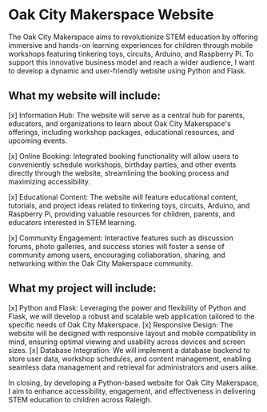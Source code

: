 # Oak City Makerspace Website

The Oak City Makerspace aims to revolutionize STEM education by offering immersive and hands-on learning experiences for children through mobile workshops featuring tinkering toys, circuits, Arduino, and Raspberry Pi. To support this innovative business model and reach a wider audience, I want to develop a dynamic and user-friendly website using Python and Flask.

## What my website will include:

[x] Information Hub: The website will serve as a central hub for parents, educators, and organizations to learn about Oak City Makerspace's offerings, including workshop packages, educational resources, and upcoming events.

[x] Online Booking: Integrated booking functionality will allow users to conveniently schedule workshops, birthday parties, and other events directly through the website, streamlining the booking process and maximizing accessibility.

[x] Educational Content: The website will feature educational content, tutorials, and project ideas related to tinkering toys, circuits, Arduino, and Raspberry Pi, providing valuable resources for children, parents, and educators interested in STEM learning.

[x] Community Engagement: Interactive features such as discussion forums, photo galleries, and success stories will foster a sense of community among users, encouraging collaboration, sharing, and networking within the Oak City Makerspace community.

## What my project will include:

[x] Python and Flask: Leveraging the power and flexibility of Python and Flask, we will develop a robust and scalable web application tailored to the specific needs of Oak City Makerspace.
[x] Responsive Design: The website will be designed with responsive layout and mobile compatibility in mind, ensuring optimal viewing and usability across devices and screen sizes.
[x] Database Integration: We will implement a database backend to store user data, workshop schedules, and content management, enabling seamless data management and retrieval for administrators and users alike.

In closing, by developing a Python-based website for Oak City Makerspace, I aim to enhance accessibility, engagement, and effectiveness in delivering STEM education to children across Raleigh. 
